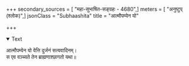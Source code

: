 +++
secondary_sources = [ "महा-सुभाषित-सङ्ग्रहः - 4680",]
meters = [ "अनुष्टुप् (श्लोक)",]
jsonClass = "Subhaashita"
title = "आत्मौपम्येन यो"

+++

<details open><summary>Text</summary>

आत्मौपम्येन यो वेत्ति दुर्जनं सत्यवादिनम्।  
स एव वञ्च्यते तेन ब्राह्मणाश्छागतो यथा॥
</details>

